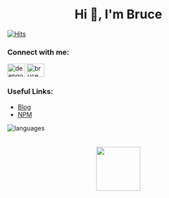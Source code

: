 <h1 align="center">Hi 👋, I'm Bruce</h1>

[![Hits](http://hits.dwyl.com/knowbee/knowbee.svg)](http://hits.dwyl.com/knowbee/knowbee)

<p align="left">
<h3 align="left">Connect with me:</h3>

<a href="https://twitter.com/deepgoogler" target="blank"><img align="center" src="https://cdn.jsdelivr.net/npm/simple-icons@3.0.1/icons/twitter.svg" alt="deepgoogler" height="30" width="40" /></a>
<a href="https://www.linkedin.com/in/bruce-i-b62a14b9" target="blank"><img align="center" src="https://cdn.jsdelivr.net/npm/simple-icons@3.0.1/icons/linkedin.svg" alt="bruce" height="30" width="40" /></a>

</p>

### Useful Links:

- [Blog](https://dev.to/knowbee)
- [NPM](https://www.npmjs.com/~knowbee)

<img align="left" src="https://github-readme-stats.vercel.app/api/top-langs/?username=knowbee&layout=compact&hide=html" alt="languages" />

<div align="center">
	<br>
	<br>
	<br>
	<img src="https://raw.githubusercontent.com/knowbee/hosting/master/assets/intore.gif" width="auto" height="100">
	<br>
	<br>
	<br>
</div>
